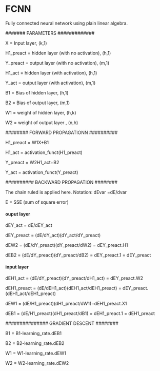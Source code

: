 # FCNN
Fully connected neural network using plain linear algebra.

####### PARAMETERS #############

X = Input layer, (k,1)

H1_preact = hidden layer (with no activation), (h,1)

Y_preact = output layer (with no activation), (m,1)

H1_act = hidden layer (with activation), (h,1)

Y_act = output layer (with activation), (m,1)

B1 = Bias of hidden layer, (h,1)

B2 = Bias of output layer, (m,1)

W1 = weight of hidden layer, (h,k)

W2 = weight of output layer , (n,h)

######## FORWARD PROPAGATIONN ##########

H1_preact = W1X+B1

H1_act = activation_funct(H1_preact)

Y_preact = W2H1_act+B2

Y_act = activation_funct(Y_preact)

########## BACKWARD PROPAGATION ########

The chain ruled is applied here. Notation: dEvar =dE/dvar  

E =  SSE (sum of square error)

#### ouput layer #####

dEY_act = dE/dEY_act

dEY_preact = (dE/dY_act)(dY_act/dY_preact)

dEW2 = (dE/dY_preact)(dY_preact/dW2) = dEY_preact.H1

dEB2 = (dE/dY_preact)(dY_preact/dB2) = dEY_preact.1 = dEY_preact

#### input layer ######

dEH1_act = (dE/dY_preact)(dY_preact/dH1_act) = dEY_preact.W2

dEH1_preact = (dE/dEH1_act)(dEH1_act/dEH1_preact) = dEY_preact.(dEH1_act/dEH1_preact)

dEW1 = (dE/H1_preact)(dH1_preact/dW1)=dEH1_preact.X1

dEB1 = (dE/H1_preact)(dH1_preact/dB1) = dEH1_preact.1 = dEH1_preact

############### GRADIENT DESCENT ########

B1 = B1-learning_rate.dEB1

B2 = B2-learning_rate.dEB2

W1 = W1-learning_rate.dEW1

W2 = W2-learning_rate.dEW2
